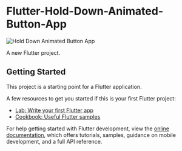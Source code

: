 # Flutter-Hold-Down-Animated-Button-App

![Hold Down Animated Button App](https://github.com/nobelleon/Flutter-Hold-Down-Animated-Button-App/assets/76748114/d5783e37-89b2-468d-9cdf-17e1cd7ba8bf)

A new Flutter project.  

## Getting Started

This project is a starting point for a Flutter application.

A few resources to get you started if this is your first Flutter project:

- [Lab: Write your first Flutter app](https://docs.flutter.dev/get-started/codelab)
- [Cookbook: Useful Flutter samples](https://docs.flutter.dev/cookbook)

For help getting started with Flutter development, view the
[online documentation](https://docs.flutter.dev/), which offers tutorials,
samples, guidance on mobile development, and a full API reference.
